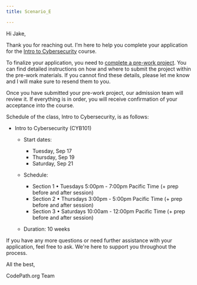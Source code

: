 ```yaml
---
title: Scenario_E

---
```


Hi Jake,

Thank you for reaching out. I’m here to help you complete your application for the [Intro  to Cybersecurity](https://courses.codepath.org/snippets/cyb101/syllabus) course.

To finalize your application, you need to [complete a pre-work project](https://courses.codepath.org/snippets/cyb101/prework). You can find detailed instructions on how and where to submit the project within the pre-work materials. If you cannot find these details, please let me know and I will make sure to resend them to you.

Once you have submitted your pre-work project, our admission team will review it. If everything is in order, you will receive confirmation of your acceptance into the course.

Schedule of the class, Intro to Cybersecurity, is as follows:

- Intro to Cybersecurity (CYB101)
  - Start dates: 
    - Tuesday, Sep 17 
    - Thursday, Sep 19
     - Saturday, Sep 21

  - Schedule: 
    - Section 1
•	Tuesdays 5:00pm - 7:00pm Pacific Time (+ prep before and after session)
    - Section 2
•	Thursdays 3:00pm - 5:00pm Pacific Time (+ prep before and after session)
    - Section 3
•	Saturdays 10:00am - 12:00pm Pacific Time (+ prep before and after session)

  - Duration: 10 weeks

If you have any more questions or need further assistance with your application, feel free to ask. We're here to support you throughout the process.

All the best,

CodePath.org Team
